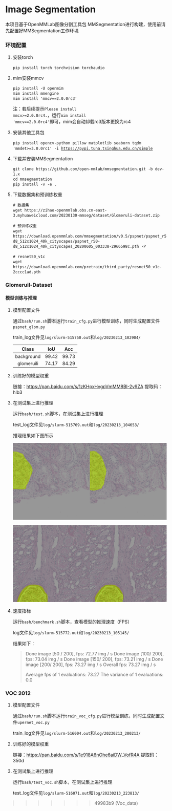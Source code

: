 # Image Segmentation

本项目基于OpenMMLab图像分割工具包 MMSegmentation进行构建，使用前请先配置好MMSegmentation工作环境

###  环境配置

1. 安装torch

   <code>pip install torch torchvision torchaudio</code>

2. mim安装mmcv

   ```
   pip install -U openmim
   mim install mmengine
   mim install 'mmcv==2.0.0rc3'
   ```

   注：若后续提示<code>Please install mmcv>=2.0.0rc4.</code>，运行<code>mim install 'mmcv==2.0.0rc4'</code>即可，mim会自动卸载rc3版本更换为rc4

3. 安装其他工具包

   <code>pip install opencv-python pillow matplotlib seaborn tqdm 'mmdet>=3.0.0rc1' -i https://pypi.tuna.tsinghua.edu.cn/simple</code>

4. 下载并安装MMSegmentation

   ```
   git clone https://github.com/open-mmlab/mmsegmentation.git -b dev-1.x
   cd mmsegmentation
   pip install -v -e .
   ```

5. 下载数据集和预训练权重

   ```
   # 数据集
   wget https://zihao-openmmlab.obs.cn-east-3.myhuaweicloud.com/20230130-mmseg/dataset/Glomeruli-dataset.zip
   
   # 预训练权重
   wget https://download.openmmlab.com/mmsegmentation/v0.5/pspnet/pspnet_r50-d8_512x1024_40k_cityscapes/pspnet_r50-d8_512x1024_40k_cityscapes_20200605_003338-2966598c.pth -P
   
   # resnet50_v1c
   wget https://download.openmmlab.com/pretrain/third_party/resnet50_v1c-2cccc1ad.pth
   ```



### Glomeruil-Dataset

#### 模型训练与推理

1. 模型配置文件

   通过<code>bash/run.sh</code>脚本运行<code>train_cfg.py</code>进行模型训练，同时生成配置文件<code>pspnet_glom.py</code>

   train_log文件见<code>log/slurm-515750.out</code>和<code>log/20230213_102904/</code>

   |   Class    |  IoU  |  Acc  |
   | :--------: | :---: | :---: |
   | background | 99.42 | 99.73 |
   | glomeruili | 74.17 | 84.29 |

2. 训练好的模型权重

   链接：https://pan.baidu.com/s/1zKHpxHvgpVmMM8BI-2v9ZA 
   提取码：hlb3

3. 在测试集上进行推理

   运行<code>bash/test.sh</code>脚本，在测试集上进行推理

   test_log文件见<code>log/slurm-515769.out</code>和<code>log/20230213_104653/</code>

   推理结果如下图所示

   ![](https://github.com/Rookie-Kai/ImageSegmentation/blob/main/data/test_SAS_21883_001_62.png_0.png?raw=true)

   ![](https://github.com/Rookie-Kai/ImageSegmentation/blob/main/data/test_VUHSK_1762_18.png_0.png?raw=true)

4. 速度指标

   运行<code>bash/benchmark.sh</code>脚本，查看模型的推理速度（FPS）

   log文件见<code>log/slurm-515772.out</code>和<code>log/20230213_105145/</code>

   结果如下：

   > Done image [50 / 200], fps: 72.77 img / s
   >  Done image [100/ 200], fps: 73.04 img / s
   >  Done image [150/ 200], fps: 73.21 img / s
   >  Done image [200/ 200], fps: 73.27 img / s
   >  Overall fps: 73.27 img / s
   >
   >  Average fps of 1 evaluations: 73.27
   >  The variance of 1 evaluations: 0.0



### VOC 2012

1. 模型配置文件

   通过<code>bash/run.sh</code>脚本运行<code>train_voc_cfg.py</code>进行模型训练，同时生成配置文件<code>upernet_voc.py</code>

   train_log文件见<code>log/slurm-516004.out</code>和<code>log/20230213_200213/</code>

2. 训练好的模型权重

   链接：https://pan.baidu.com/s/1e918A6nOhe6aiDW_VofR4A 
   提取码：350d

3. 在测试集上进行推理

   运行<code>bash/test_voc.sh</code>脚本，在测试集上进行推理

   test_log文件见<code>log/slurm-516071.out</code>和<code>log/20230213_223813/</code>



>>>>>>> 49983b9 (Voc_data)
